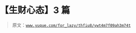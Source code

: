 # 【生财心态】3 篇

> 原文：[`www.yuque.com/for_lazy/thfiu8/ywt4m7f09ah3m74t`](https://www.yuque.com/for_lazy/thfiu8/ywt4m7f09ah3m74t)



